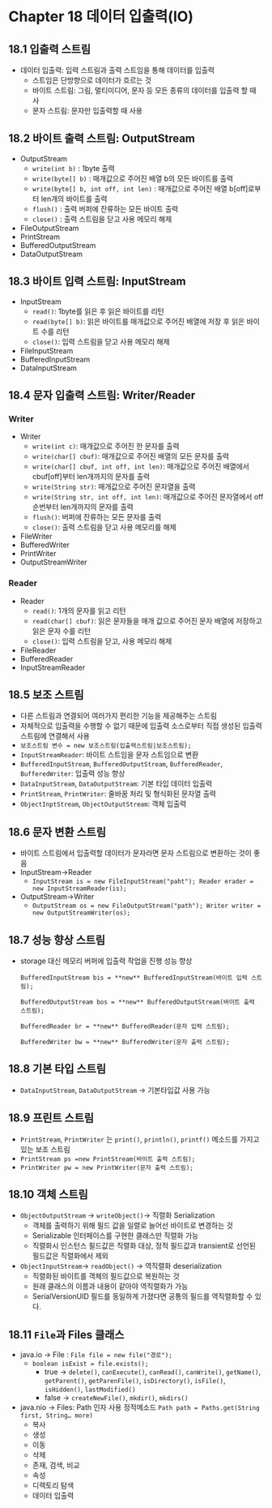 # Chapter 18 데이터 입출력(IO)

## 18.1 입출력 스트림

- 데이터 입출력: 입력 스트림과 출력 스트임을 통해 데이터를 입출력
    - 스트임은 단방향으로 데이터가 흐르는 것
    - 바이트 스트림: 그림, 멀티미디어, 문자 등 모든 종류의 데이터를 입출력 할 때 사
    - 문자 스트림: 문자만 입출력할 때 사용

## 18.2 바이트 출력 스트림: OutputStream

- OutputStream
    - `write(int b)` : 1byte 출력
    - `write(byte[] b)` : 매개값으로 주어진 배열 b의 모든 바이트를 출력
    - `write(byte[] b, int off, int len)` : 매개값으로 주어진 배열 b[off]로부터 len개의 바이트를 출력
    - `flush()` : 출력 버퍼에 잔류하는 모든 바이트 출력
    - `close()` : 출력 스트림을 닫고 사용 메모리 해제
- FileOutputStream
- PrintStream
- BufferedOutputStream
- DataOutputStream

## 18.3 바이트 입력 스트림: InputStream

- InputStream
    - `read()`: 1byte를 읽은 후 읽은 바이트를 리턴
    - `read(byte[] b)`: 읽은 바이트를 매개값으로 주어진 배열에 저장 후 읽은 바이트 수를 리턴
    - `close()`: 입력 스트림을 닫고 사용 메모리 해제
- FileInputStream
- BufferedInputStream
- DataInputStream

## 18.4 문자 입출력 스트림: Writer/Reader

### Writer

- Writer
    - `write(int c)`: 매개값으로 주어진 한 문자를 출력
    - `write(char[] cbuf)`: 매개값으로 주어진 배열의 모든 문자를 출력
    - `write(char[] cbuf, int off, int len)`: 매개값으로 주어진 배열에서 cbuf[off]부터 len개까지의 문자를 출력
    - `write(String str)`: 매개값으로 주어진 문자열을 출력
    - `write(String str, int off, int len)`: 매개값으로 주어진 문자열에서 off 순번부터 len개까지의 문자를 출력
    - `flush()`: 버퍼에 잔류하는 모든 문자를 출력
    - `close()`: 출력 스트림을 닫고 사용 메모리를 해제
- FileWriter
- BufferedWriter
- PrintWriter
- OutputStreamWriter

### Reader

- Reader
    - `read()`: 1개의 문자를 읽고 리턴
    - `read(char[] cbuf)`: 읽은 문자들을 매개 값으로 주어진 문자 배열에 저장하고 읽은 문자 수를 리턴
    - `close()`: 입력 스트림을 닫고, 사용 메모리 해제
- FileReader
- BufferedReader
- InputStreamReader

## 18.5 보조 스트림

- 다른 스트림과 연결되어 여러가지 편리한 기능을 제공해주는 스트림
- 자체적으로 입출력을 수행할 수 없기 때문에 입출력 소스로부터 직접 생성된 입출력 스트림에 연결해서 사용
- `보조스트림 변수 = new 보조스트림(입출력스트림|보조스트림);`
- `InputStreamReader`: 바이트 스트임을 문자 스트임으로 변환
- `BufferedInputStream`, `BufferedOutputStream`, `BufferedReader`, `BufferedWriter`: 입출력 성능 향상
- `DataInputStream`, `DataOutputStream`: 기본 타입 데이터 입출력
- `PrintStream`, `PrintWriter`: 줄바꿈 처리 및 형식화된 문자열 출력
- `ObjectInptStream`, `ObjectOutputStream`: 객체 입출력

## 18.6 문자 변환 스트림

- 바이트 스트림에서 입출력할 데이터가 문자라면 문자 스트림으로 변환하는 것이 좋음
- InputStream→Reader
    - `InputStream is = new FileInputStream("paht");
     Reader erader = new InputStreamReader(is);`
- OutputStream→Writer
    - `OutputStream os = new FileOutputStream("path");
     Writer writer = new OutputStreamWriter(os);`

## 18.7 성능 향상 스트림

- storage 대신 메모리 버퍼에 입출력 작업을 진행 성능 향상
    
    `BufferedInputStream bis = **new** BufferedInputStream(바이트 입력 스트림);`
    
    `BufferedOutputStream bos = **new** BufferedOutputStream(바이트 출력 스트림);`
    
    `BufferedReader br = **new** BufferedReader(문자 입력 스트림);`
    
    `BufferedWriter bw = **new** BufferedWriter(문자 출력 스트림);`
    

## 18.8 기본 타입 스트림

- `DataInputStream`, `DataOutputStream` → 기본타입값 사용 가능

## 18.9 프린트 스트림

- `PrintStream`, `PrintWriter` 는 `print()`, `println()`, `printf()` 메소드를 가지고 있는 보조 스트림
- `PrintStream ps =new PrintStream(바이트 출력 스트림);`
- `PrintWriter pw = new PrintWriter(문자 출력 스트림);`

## 18.10 객체 스트림

- `ObjectOutputStream` → `writeObject()`→ 직렬화 Serialization
    - 객체를 출력하기 위해 필드 값을 일렬로 늘어선 바이트로 변경하는 것
    - Serializable 인터페이스를 구현한 클래스만 직렬화 가능
    - 직렬화시 인스턴스 필드값은 직렬화 대상, 정적 필드값과 transient로 선언된 필드값은 직렬화에서 제외
- `ObjectInputStream`→ `readObject()` → 역직렬화 deserialization
    - 직렬화된 바이트를 객체의 필드값으로 복원하는 것
    - 원래 클래스의 이름과 내용이 같아야 역직렬화가 가능
    - SerialVersionUID 필드를 동일하게 가졌다면 공통의 필드를 역직렬화할 수 있다.

## 18.11 `File`과 Files 클래스

- java.io → File : `File file = new file("경로");`
    - `boolean isExist = file.exists();`
        - true → `delete()`, `canExecute()`, `canRead()`, `canWrite()`, `getName()`, `getParent()`, `getParenFile()`, `isDirectory()`, `isFile()`, `isHidden()`, `lastModified()`
        - false → `createNewFile()`, `mkdir()`, `mkdirs()`
- java.nio → Files: Path 인자 사용 정적메소드 `Path path = Paths.get(String first, String… more)`
    - 복사
    - 생성
    - 이동
    - 삭제
    - 존재, 검색, 비교
    - 속성
    - 디렉토리 탐색
    - 데이터 입출력